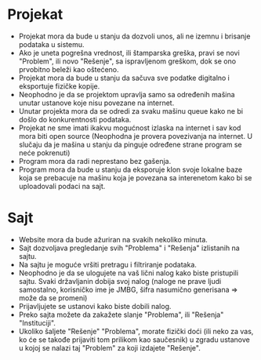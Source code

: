 # Projekat
- Projekat mora da bude u stanju da dozvoli unos, ali ne izemnu i brisanje podataka u sistemu.
- Ako je uneta pogrešna vrednost, ili štamparska greška, pravi se novi "Problem", ili novo "Rešenje", sa ispravljenom greškom, dok se ono prvobitno beleži kao oštećeno.
- Projekat mora da bude u stanju da sačuva sve podatke digitalno i eksportuje fizičke kopije.
- Neophodno je da se projektom upravlja samo sa određenih mašina unutar ustanove koje nisu povezane na internet.
- Unutar projekta mora da se odredi za svaku mašinu queue kako ne bi došlo do konkurentnosti podataka.
- Projekat ne sme imati ikakvu mogućnost izlaska na internet i sav kod mora biti open source (Neophodna je provera povezivanja na internet. U slučaju da je mašina u stanju da pinguje određene strane program se neće pokrenuti)
- Program mora da radi neprestano bez gašenja.
- Program mora da bude u stanju da eksporuje klon svoje lokalne baze koja se prebacuje na mašinu koja je povezana sa interenetom kako bi se uploadovali podaci na sajt.
# Sajt
- Website mora da bude ažuriran na svakih nekoliko minuta.
- Sajt dozvoljava pregledanje svih "Problema" i "Rešenja" izlistanih na sajtu.
- Na sajtu je moguće vršiti pretragu i filtriranje podataka.
- Neophodno je da se ulogujete na vaš lični nalog kako biste pristupili sajtu. Svaki državljanin dobija svoj nalog (naloge ne prave ljudi samostalno, korisničko ime je JMBG, šifra nasumično generisana => može da se promeni)
- Prijavljujete se ustanovi kako biste dobili nalog.
- Preko sajta možete da zakažete slanje "Problema", ili "Rešenja" "Instituciji".
- Ukoliko šaljete "Rešenje" "Problema", morate fizički doći (ili neko za vas, ko će se takođe prijaviti tom prilikom kao saučesnik) u zgradu ustanove u kojoj se nalazi taj "Problem" za koji izdajete "Rešenje".
